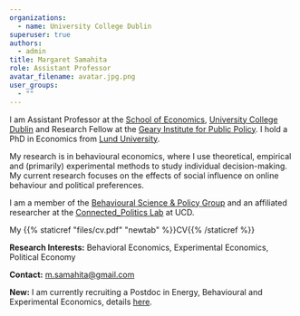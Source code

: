 ```yaml
---
organizations:
  - name: University College Dublin
superuser: true
authors:
  - admin
title: Margaret Samahita
role: Assistant Professor
avatar_filename: avatar.jpg.png
user_groups:
  - ""
---
```

I am Assistant Professor at the [School of Economics](https://www.ucd.ie/economics/), [University College Dublin](https://www.ucd.ie/) and Research Fellow at the [Geary Institute for Public Policy](https://www.ucd.ie/geary/). I hold a PhD in Economics from [Lund University](https://nek.lu.se/en).

My research is in behavioural economics, where I use theoretical, empirical and (primarily) experimental methods to study individual decision-making. My current research focuses on the effects of social influence on online behaviour and political preferences.

<!-- In particular, I focus on the effects of social norms, social influence, self-image, social image, emotions and self-control. More recently, I am also interested in studying online political behaviour and how information shapes political preferences. -->

I am a member of the [Behavioural Science & Policy Group](https://bsp.ucd.ie/) and an affiliated researcher at the [Connected_Politics Lab](https://www.ucd.ie/connected_politics/) at UCD.

My {{% staticref "files/cv.pdf" "newtab" %}}CV{{% /staticref %}}

**Research Interests:** Behavioral Economics, Experimental Economics, Political Economy

**Contact:** [m.samahita@gmail.com](mailto:m.samahita@gmail.com)

**New:** I am currently recruiting a Postdoc in Energy, Behavioural and Experimental Economics, details [here](https://www.aplitrak.com/?adid=ZS5rYXRzb3VyaS4wNzg5NC45OTA4QHVuaWNkdWJsaW4uYXBsaXRyYWsuY29t).

<!--**New:** I am currently recruiting a PhD student for an externally funded project, details {{% staticref "files/offshore.pdf" "newtab" %}}here{{% /staticref %}}.-->
